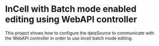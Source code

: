 # InCell with Batch mode enabled editing using WebAPI controller
This project shows how to configure the dataSource to communicate with the WebAPI controller in order to use incell batch mode editing.
